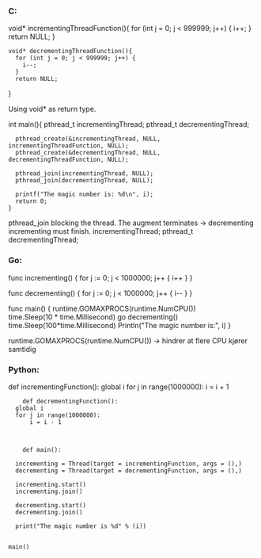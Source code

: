 ### C:

  void* incrementingThreadFunction(){
    for (int j = 0; j < 999999; j++) {
        i++;
      }
      return NULL;
    }

    void* decrementingThreadFunction(){
      for (int j = 0; j < 999999; j++) {
        i--;
      }
      return NULL;
  }

Using void* as return type.

  int main(){
      pthread_t incrementingThread;
      pthread_t decrementingThread;

      pthread_create(&incrementingThread, NULL, incrementingThreadFunction, NULL);
      pthread_create(&decrementingThread, NULL, decrementingThreadFunction, NULL);

      pthread_join(incrementingThread, NULL);
      pthread_join(decrementingThread, NULL);

      printf("The magic number is: %d\n", i);
      return 0;
    }

pthread_join blocking the thread.
The augment terminates -> decrementing
incrementing must finish.
incrementingThread; pthread_t decrementingThread;

### Go:

  func incrementing() {
    for j := 0; j < 1000000; j++ {
      i++
    }
  }

  func decrementing() {
    for j := 0; j < 1000000; j++ {
      i--
    }
  }

  func main() {
      runtime.GOMAXPROCS(runtime.NumCPU())   
	     time.Sleep(10 * time.Millisecond)
	      go decrementing()
        time.Sleep(100*time.Millisecond)
        Println("The magic number is:", i)
}

runtime.GOMAXPROCS(runtime.NumCPU())  ->  hindrer at flere CPU kjører samtidig


### Python:
  def incrementingFunction():
      global i
      for j in range(1000000):
          i = i + 1

        def decrementingFunction():
      global i
      for j in range(1000000):
          i = i - 1



        def main():

      incrementing = Thread(target = incrementingFunction, args = (),)
      decrementing = Thread(target = decrementingFunction, args = (),)

      incrementing.start()
      incrementing.join()

      decrementing.start()
      decrementing.join()

      print("The magic number is %d" % (i))


    main()

